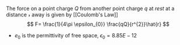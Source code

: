 The force on a point charge $Q$ from another point charge $q$ at *rest* at a distance $\mathcal{r}$ away is given by [[Coulomb's Law]]
$$
F= \frac{1}{4\pi \epsilon_{0}} \frac{qQ}{r^{2}}\hat{r}
$$
- $e_{0}$ is the permittivity of free space, $\epsilon_{0}=8.85E-12$